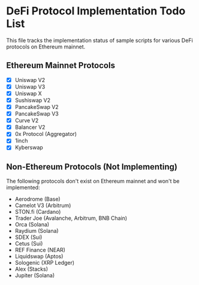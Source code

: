 # DeFi Protocol Implementation Todo List

This file tracks the implementation status of sample scripts for various DeFi protocols on Ethereum mainnet.

## Ethereum Mainnet Protocols

- [x] Uniswap V2
- [x] Uniswap V3
- [x] Uniswap X
- [x] Sushiswap V2
- [x] PancakeSwap V2
- [x] PancakeSwap V3
- [x] Curve V2
- [x] Balancer V2
- [x] 0x Protocol (Aggregator)
- [x] 1inch
- [x] Kyberswap

## Non-Ethereum Protocols (Not Implementing)

The following protocols don't exist on Ethereum mainnet and won't be implemented:
- Aerodrome (Base)
- Camelot V3 (Arbitrum)
- STON.fi (Cardano)
- Trader Joe (Avalanche, Arbitrum, BNB Chain)
- Orca (Solana)
- Raydium (Solana)
- SDEX (Sui)
- Cetus (Sui)
- REF Finance (NEAR)
- Liquidswap (Aptos)
- Sologenic (XRP Ledger)
- Alex (Stacks)
- Jupiter (Solana)
